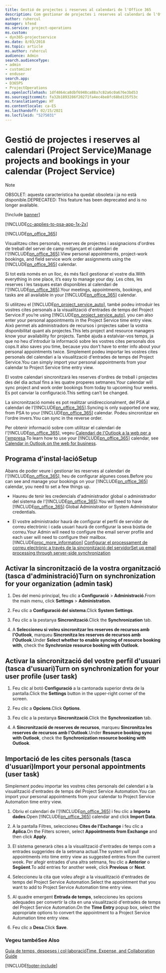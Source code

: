 ```yaml
---
title: Gestió de projectes i reserves al calendari de l'Office 365
description: Com gestionar de projectes i reserves al calendari de l'Office 365
author: ruhercul
manager: kfend
ms.service: project-operations
ms.custom:
- dyn365-projectservice
ms.date: 8/03/2018
ms.topic: article
ms.author: ruhercul
audience: Admin
search.audienceType:
- admin
- customizer
- enduser
search.app:
- D365PS
- ProjectOperations
ms.openlocfilehash: 1df4864ca8dbf6948ca88a7c82a6c0a676e3bd53
ms.sourcegitcommit: fa32b1893286f20271fa4ec4be8fc68bd135f53c
ms.translationtype: HT
ms.contentlocale: ca-ES
ms.lasthandoff: 02/15/2021
ms.locfileid: "5275031"
---
```

# <a name="manage-projects-and-bookings-in-your-calendar-project-service"></a><span data-ttu-id="55bb9-103">Gestió de projectes i reserves al calendari (Project Service)</span><span class="sxs-lookup"><span data-stu-id="55bb9-103">Manage projects and bookings in your calendar (Project Service)</span></span>

> [!Note]
> <span data-ttu-id="55bb9-104">OBSOLET: aquesta característica ha quedat obsoleta i ja no està disponible.</span><span class="sxs-lookup"><span data-stu-id="55bb9-104">DEPRECATED: This feature has been deprecated and is no longer available.</span></span>

[!include [banner](../includes/psa-now-project-operations.md)]

[!INCLUDE[cc-applies-to-psa-app-1x-2x](../includes/cc-applies-to-psa-app-1x-2x.md)]

[!INCLUDE[pn_office_365](../includes/pn-office-365.md)] 

<span data-ttu-id="55bb9-105">Visualitzeu cites personals, reserves de projectes i assignacions d'ordres de treball del servei de camp mitjançant el calendari de l'[!INCLUDE[pn_office_365](../includes/pn-office-365.md)].</span><span class="sxs-lookup"><span data-stu-id="55bb9-105">View personal appointments, project-work bookings, and field service work order assignments using the [!INCLUDE[pn_office_365](../includes/pn-office-365.md)] calendar.</span></span>  
  
 <span data-ttu-id="55bb9-106">Si tot està només en un lloc, és més fàcil gestionar el vostre dia.</span><span class="sxs-lookup"><span data-stu-id="55bb9-106">With everything in one place, it’s easy to manage your day.</span></span> <span data-ttu-id="55bb9-107">Les cites, les reserves i les tasques estan disponibles al calendari de l'[!INCLUDE[pn_office_365](../includes/pn-office-365.md)].</span><span class="sxs-lookup"><span data-stu-id="55bb9-107">Your meetings, appointments, bookings, and tasks are all available in your [!INCLUDE[pn_office_365](../includes/pn-office-365.md)] calendar.</span></span>  
  
 <span data-ttu-id="55bb9-108">Si utilitzeu el [!INCLUDE[pn_project_service_auto](../includes/pn-project-service-auto.md)], també podeu introduir les vostres cites personals a la visualització d'entrades de temps del Project Service.</span><span class="sxs-lookup"><span data-stu-id="55bb9-108">If you’re using [!INCLUDE[pn_project_service_auto](../includes/pn-project-service-auto.md)], you can also enter your personal appointments in the Project Service time entry view.</span></span> <span data-ttu-id="55bb9-109">Això permet als administradors de recursos i projectes saber la vostra disponibilitat quant als projectes.</span><span class="sxs-lookup"><span data-stu-id="55bb9-109">This lets project and resource managers know your availability for projects.</span></span> <span data-ttu-id="55bb9-110">També ajuda a estalviar-vos temps, ja que no heu d'introduir la informació sobre les vostres cites personals dos cops.</span><span class="sxs-lookup"><span data-stu-id="55bb9-110">It also saves you time, because you don’t have to enter info about your personal appointments twice.</span></span> <span data-ttu-id="55bb9-111">Simplement podeu importar les vostres cites personals del calendari a la visualització d'entrades de temps del Project Service.</span><span class="sxs-lookup"><span data-stu-id="55bb9-111">You can simply import your personal appointments from your calendar to Project Service time entry view.</span></span>  
  
 <span data-ttu-id="55bb9-112">El vostre calendari sincronitzarà les reserves d'ordres de treball i projectes des del dia actual fins a les quatre properes setmanes.</span><span class="sxs-lookup"><span data-stu-id="55bb9-112">Your calendar will sync project and work order bookings from today to upcoming four weeks.</span></span> <span data-ttu-id="55bb9-113">Es pot canviar la configuració.</span><span class="sxs-lookup"><span data-stu-id="55bb9-113">This setting can’t be changed.</span></span>  
  
 <span data-ttu-id="55bb9-114">La sincronització només es pot realitzar unidireccionalment, del PSA al calendari de l'[!INCLUDE[pn_office_365](../includes/pn-office-365.md)].</span><span class="sxs-lookup"><span data-stu-id="55bb9-114">Syncing is only supported one way, from PSA to your [!INCLUDE[pn_office_365](../includes/pn-office-365.md)] calendar.</span></span> <span data-ttu-id="55bb9-115">Podeu sincronitzar en l'ordre invers.</span><span class="sxs-lookup"><span data-stu-id="55bb9-115">You can sync in the reverse order.</span></span> 
  
 <span data-ttu-id="55bb9-116">Per obtenir informació sobre com utilitzar el calendari de l'[!INCLUDE[pn_office_365](../includes/pn-office-365.md)], vegeu [Calendari de l'Outlook a la web per a l'empresa](https://support.office.com/article/Calendar-in-Outlook-on-the-web-for-business-5219c457-d1fe-4c2f-9032-1a816b88e936).</span><span class="sxs-lookup"><span data-stu-id="55bb9-116">To learn how to use your [!INCLUDE[pn_office_365](../includes/pn-office-365.md)] calendar, see [Calendar in Outlook on the web for business](https://support.office.com/article/Calendar-in-Outlook-on-the-web-for-business-5219c457-d1fe-4c2f-9032-1a816b88e936).</span></span>  
  
## <a name="setup"></a><span data-ttu-id="55bb9-117">Programa d'instal·lació</span><span class="sxs-lookup"><span data-stu-id="55bb9-117">Setup</span></span>  
 <span data-ttu-id="55bb9-118">Abans de poder veure i gestionar les reserves al calendari de l'[!INCLUDE[pn_office_365](../includes/pn-office-365.md)], heu de configurar algunes coses.</span><span class="sxs-lookup"><span data-stu-id="55bb9-118">Before you can see and manage your bookings on your [!INCLUDE[pn_office_365](../includes/pn-office-365.md)] calendar, you need to set a few things up.</span></span>  
  
- <span data-ttu-id="55bb9-119">Haureu de tenir les credencials d'administrador global o administrador del sistema de l'[!INCLUDE[pn_office_365](../includes/pn-office-365.md)].</span><span class="sxs-lookup"><span data-stu-id="55bb9-119">You will need to have [!INCLUDE[pn_office_365](../includes/pn-office-365.md)] Global Administrator or System Administrator credentials.</span></span>  
  
- <span data-ttu-id="55bb9-120">El vostre administrador haurà de configurar el perfil de servidor de correu electrònic i cada usuari haurà de configurar la seva bústia de correu.</span><span class="sxs-lookup"><span data-stu-id="55bb9-120">Your Admin will need to configure the email server profile and each user will need to configure their mailbox.</span></span> [!INCLUDE[proc_more_information](../includes/proc-more-information.md)] <span data-ttu-id="55bb9-121">[Configurar el processament de correu electrònic a través de la sincronització del servidor](https://docs.microsoft.com/dynamics365/customerengagement/on-premises/admin/set-up-server-side-synchronization-of-email-appointments-contacts-and-tasks)</span><span class="sxs-lookup"><span data-stu-id="55bb9-121">[Set up email processing through server-side synchronization](https://docs.microsoft.com/dynamics365/customerengagement/on-premises/admin/set-up-server-side-synchronization-of-email-appointments-contacts-and-tasks)</span></span>  
  
## <a name="turn-on-synchronization-for-your-organization-admin-task"></a><span data-ttu-id="55bb9-122">Activar la sincronització de la vostra organització (tasca d'administració)</span><span class="sxs-lookup"><span data-stu-id="55bb9-122">Turn on synchronization for your organization (admin task)</span></span>  
  
1.  <span data-ttu-id="55bb9-123">Des del menú principal, feu clic a **Configuració** > **Administració**.</span><span class="sxs-lookup"><span data-stu-id="55bb9-123">From the main menu, click **Settings** > **Administration**.</span></span>  
  
2.  <span data-ttu-id="55bb9-124">Feu clic a **Configuració del sistema**.</span><span class="sxs-lookup"><span data-stu-id="55bb9-124">Click **System Settings**.</span></span>  
  
3.  <span data-ttu-id="55bb9-125">Feu clic a la pestanya **Sincronització**.</span><span class="sxs-lookup"><span data-stu-id="55bb9-125">Click the **Synchronization** tab.</span></span>  
  
4.  <span data-ttu-id="55bb9-126">A **Seleccioneu si voleu sincronitzar les reserves de recursos amb l'Outlook**, marqueu **Sincronitza les reserves de recursos amb l'Outlook**.</span><span class="sxs-lookup"><span data-stu-id="55bb9-126">Under **Select whether to enable syncing of resource booking with**, check the **Synchronize resource booking with Outlook**.</span></span>  
  
## <a name="turn-on-synchronization-for-your-user-profile-user-task"></a><span data-ttu-id="55bb9-127">Activar la sincronització del vostre perfil d'usuari (tasca d'usuari)</span><span class="sxs-lookup"><span data-stu-id="55bb9-127">Turn on synchronization for your user profile (user task)</span></span>  
  
1.  <span data-ttu-id="55bb9-128">Feu clic al botó **Configuració** a la cantonada superior dreta de la pantalla.</span><span class="sxs-lookup"><span data-stu-id="55bb9-128">Click the **Settings** button in the upper-right corner of the screen.</span></span>  
  
2.  <span data-ttu-id="55bb9-129">Feu clic a **Opcions**.</span><span class="sxs-lookup"><span data-stu-id="55bb9-129">Click **Options**.</span></span>  
  
3.  <span data-ttu-id="55bb9-130">Feu clic a la pestanya **Sincronització**.</span><span class="sxs-lookup"><span data-stu-id="55bb9-130">Click the **Synchronization** tab.</span></span>  
  
4.  <span data-ttu-id="55bb9-131">A **Sincronització de reserves de recursos**, marqueu **Sincronitza les reserves de recursos amb l'Outlook**.</span><span class="sxs-lookup"><span data-stu-id="55bb9-131">Under **Resource booking sync with Outlook**, check the **Synchronization resource booking with Outlook**.</span></span>  
  
## <a name="import-your-personal-appointments-user-task"></a><span data-ttu-id="55bb9-132">Importació de les cites personals (tasca d'usuari)</span><span class="sxs-lookup"><span data-stu-id="55bb9-132">Import your personal appointments (user task)</span></span>  
 <span data-ttu-id="55bb9-133">Simplement podeu importar les vostres cites personals del calendari a la visualització d'entrades de temps del Project Service Automation.</span><span class="sxs-lookup"><span data-stu-id="55bb9-133">You can import your personal appointments from your calendar to Project Service Automation time entry view.</span></span>  
  
1. <span data-ttu-id="55bb9-134">Obriu el calendari de l'[!INCLUDE[pn_office_365](../includes/pn-office-365.md)] i feu clic a **Importa dades**.</span><span class="sxs-lookup"><span data-stu-id="55bb9-134">Open [!INCLUDE[pn_office_365](../includes/pn-office-365.md)] calendar and click **Import Data**.</span></span>  
  
2. <span data-ttu-id="55bb9-135">A la pantalla Filtres, seleccioneu **Cites de l'Exchange** i feu clic a **Aplica**.</span><span class="sxs-lookup"><span data-stu-id="55bb9-135">On the Filters screen, select **Appointments from Exchange** and then click **Apply**.</span></span>  
  
3. <span data-ttu-id="55bb9-136">El sistema generarà cites a la visualització d'entrades de temps com a entrades suggerides de la setmana actual.</span><span class="sxs-lookup"><span data-stu-id="55bb9-136">The system will pull appointments into time entry view as suggested entries from the current week.</span></span> <span data-ttu-id="55bb9-137">Per afegir entrades d'una altra setmana, feu clic a **Anterior** o **Següent**.</span><span class="sxs-lookup"><span data-stu-id="55bb9-137">To add entries for another week, click **Previous** or **Next**.</span></span>  
  
4. <span data-ttu-id="55bb9-138">Seleccioneu la cita que voleu afegir a la visualització d'entrades de temps del Project Service Automation.</span><span class="sxs-lookup"><span data-stu-id="55bb9-138">Select the appointment that you want to add to Project Service Automation time entry view.</span></span>  
  
5. <span data-ttu-id="55bb9-139">Al quadre emergent **Entrada de temps**, seleccioneu les opcions adequades per convertir la cita en una visualització d'entrades de temps del Project Service Automation.</span><span class="sxs-lookup"><span data-stu-id="55bb9-139">On the **Time Entry** popup box, select the appropriate options to convert the appointment to a Project Service Automation time entry view.</span></span>  
  
6. <span data-ttu-id="55bb9-140">Feu clic a **Desa**.</span><span class="sxs-lookup"><span data-stu-id="55bb9-140">Click **Save**.</span></span>  
  
### <a name="see-also"></a><span data-ttu-id="55bb9-141">Vegeu també</span><span class="sxs-lookup"><span data-stu-id="55bb9-141">See Also</span></span>  
 [<span data-ttu-id="55bb9-142">Guia de temps, despeses i col·laboració</span><span class="sxs-lookup"><span data-stu-id="55bb9-142">Time, Expense, and Collaboration Guide</span></span>](../psa/time-expense-collaboration-guide.md)


[!INCLUDE[footer-include](../includes/footer-banner.md)]